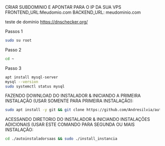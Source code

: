 CRIAR SUBDOMINIO E APONTAR PARA O IP DA SUA VPS
FRONTEND_URL:Meudomio.com
BACKEND_URL: meudominio.com

teste de dominio https://dnschecker.org/

Passos 1
```bash
sudo su root
````
Passo 2
```bash
cd ~
````
Passo 3
```bash
apt install mysql-server
mysql --version
sudo systemctl status mysql
````


FAZENDO DOWNLOAD DO INSTALADOR & INICIANDO A PRIMEIRA INSTALAÇÃO (USAR SOMENTE PARA PRIMEIRA INSTALAÇÃO):

```bash
sudo apt install -y git && git clone https://github.com/Andresilvia/autoinstaladorsaas.git && sudo chmod -R 777 autoinstaladorsaas && cd autoinstaladorsaas && sudo ./install_primaria
```

ACESSANDO DIRETORIO DO INSTALADOR & INICIANDO INSTALAÇÕES ADICIONAIS (USAR ESTE COMANDO PARA SEGUNDA OU MAIS INSTALAÇÃO:
```bash
cd ./autoinstaladorsaas && sudo ./install_instancia
```



